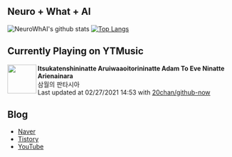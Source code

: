 ## Neuro + What + AI

![NeuroWhAI's github stats](https://github-readme-stats.vercel.app/api?username=neurowhai&count_private=true&show_icons=true)
[![Top Langs](https://github-readme-stats.vercel.app/api/top-langs/?username=neurowhai&layout=compact)](https://github.com/anuraghazra/github-readme-stats)

## Currently Playing on YTMusic

[<img align="left" height="65" src="https://lh3.googleusercontent.com/_FJzqf2viKmLtYrwolAIBpGJY7HQCkaDqeJc1klY7PDmxG8NuVtUySbS9fYuvOAdtcCecJ5hqtPrq0I0">](https://music.youtube.com/channel/UChmAdYjOdnnrSA2kBMKdoYw)

**Itsukatenshininatte Aruiwaaoitorininatte Adam To Eve Ninatte Arienainara**  
삼월의 판타시아  
Last updated at 02/27/2021 14:53 with [20chan/github-now](https://github.com/20chan/github-now)

## Blog

- [Naver](http://blog.naver.com/neurowhai)
- [Tistory](http://neurowhai.tistory.com/)
- [YouTube](https://www.youtube.com/channel/UCB_v1xU6laBHOeH6z4L-Mtw)
